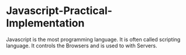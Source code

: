 # Javascript-Practical-Implementation
Javascript is the most programming language. It is often called scripting language. It controls the Browsers and is used to with Servers. 

